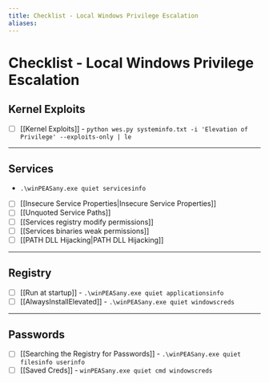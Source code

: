 ```yaml
---
title: Checklist - Local Windows Privilege Escalation
aliases:
---
```

# Checklist - Local Windows Privilege Escalation

##  Kernel Exploits
- [ ] [[Kernel Exploits]] - `python wes.py systeminfo.txt -i 'Elevation of Privilege' --exploits-only | le`

***
## Services
 -  `.\winPEASany.exe quiet servicesinfo`
   
* [ ] [[Insecure Service Properties|Insecure Service Properties]] 
* [ ] [[Unquoted Service Paths]]
* [ ] [[Services registry modify permissions]]
* [ ] [[Services binaries weak permissions]]
* [ ] [[PATH DLL Hijacking|PATH DLL Hijacking]]
***
##  Registry

- [ ] [[Run at startup]] - `.\winPEASany.exe quiet applicationsinfo`
- [ ] [[AlwaysInstallElevated]] - `.\winPEASany.exe quiet windowscreds`
***
## Passwords

- [ ] [[Searching the Registry for Passwords]] - `.\winPEASany.exe quiet filesinfo userinfo`
- [ ] [[Saved Creds]] - `winPEASany.exe quiet cmd windowscreds`